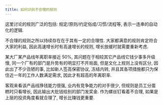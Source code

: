 ```yaml
---
title: 如何识别不合理的规则
---
```


这里讨论的规则广泛的包括: 规定/原则/约定俗成/习惯/流程等, 表示一连串的自动化的逻辑.

不合理的规则之所以持续存在在于其有一定的合理性. 大家都满意的规则肯定符合大家的利益, 因此高速增长时有高速增长的规则, 增长放缓时就需要重新考虑.

某大厂某产品线年离职率接近 50%, 其问题在于相较其它产品线它钱少事多升级慢, 同一个厂有的部门是升势有的明显打不开局面, 但是文化上规则上没有区分,
因此出了不少丑陋的事, 比如新人签高保密协议, 冻结内转, 并且其各项措施都只为保住近一年的工作人数满足需求, 因此才有超高的年离职率.

客观来看该产品线挣钱能力很强, 业内有竞争能力的对手很少, 但规则是员工分蛋糕时只看增长, 因此输出大批钱给别的部门发奖金. 作为螺丝钉看着不合理,
如果是上层的投资角度看就合理了, 增长比赚钱更重要.
